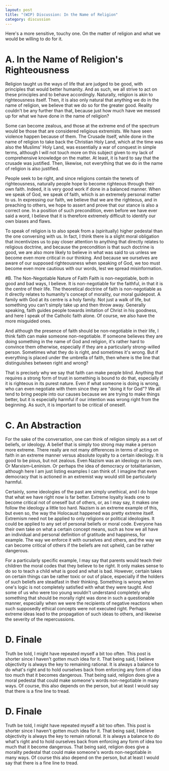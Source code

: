 ```yaml
---
layout: post
title: "(WIP) Discussion: In the Name of Religion"
category: discussion
---
```


<!-- Word count: 1,347 words-->

Here's a more sensitive, touchy one. On the matter of religion and what we would be willing to do for it.

# A. In the Name of Religion's Righteousness
Religion taught us the ways of life that are judged to be good, with principles that would better humanity. And as such, we all strive to act on these principles and to behave accordingly. Naturally, religion is akin to righteousness itself. Then, it is also only natural that anything we do in the name of religion, we believe that we do so for the greater good. Reality couldn't be any further than that, because just how much have we messed up for what we have done in the name of religion? 

Some can become zealous, and those at the extreme end of the spectrum would be those that are considered religious extremists. We have seen violence happen because of them. The Crusade itself, while done in the name of religion to take back the Christian Holy Land, which at the time was also the Muslims' Holy Land, was essentially a war of conquest in simple terms, although I will not touch more on this subject given to my lack of comprehensive knowledge on the matter. At least, it is hard to say that the crusade was justified. Then, likewise, not everything that we do in the name of religion is also justified.

People seek to be right, and since religions contain the tenets of righteousness, naturally people hope to become righteous through their own faith. Indeed, it is very good work if done in a balanced manner. When we speak of God, we speak of faith, which is an extremely personal matter to us. In expressing our faith, we believe that we are the righteous, and in preaching to others, we hope to assert and prove that our stance is also a correct one. In a position of such precondition, even before we have ever said a word, I believe that it is therefore extremely difficult to identify our own biases and flaws. 

To speak of religion is to also speak from a (spiritually) higher pedestal than the one conversing with us. In fact, I think there is a slight moral obligation that incentivizes us to pay closer attention to anything that directly relates to religious doctrine, and because the precondition is that such doctrine is good, we are also more likely to believe in what was said to us unless we become even more critical in our thinking. And because we ourselves are aware of our supposed righteousness when speaking of God, we too must become even more cautious with our words, lest we spread misinformation.

#B. The Non-Negotiable Nature of Faith
Faith is non-negotiable, both in good and bad ways, I believe. It is non-negotiable for the faithful, in that it is the centre of their life. The theoretical doctrine of faith is non-negotiable as it directly relates to humanity's concept of morality, our moral guidepost. A family with God at its centre is a holy family. Not just a walk of life, but something you can't simply take up and then throw away. Generally speaking, faith guides people towards imitation of Christ in his goodness, and here I speak of the Catholic faith alone. Of course, we also have the more misguided ones.

And although the presence of faith should be non-negotiable in their life, I think faith can make someone non-negotiable. If someone believes they are doing something in the name of God and religion, it's rather hard to convince them otherwise, especially if they are a particularly strong-willed person. Sometimes what they do is right, and sometimes it's wrong. But if everything is placed under the umbrella of faith, then where is the line that distinguishes between right and wrong?

That is precisely why we say that faith can make people blind. Anything that requires a strong form of trust in something is bound to do that, especially if it is righteous in its purest nature. Even if what someone is doing is wrong, who can even negotiate with them since they are "doing it for God"? We all tend to bring people into our causes because we are trying to make things better, but it is especially harmful if our intention was wrong right from the beginning. As such, it is important to be critical of oneself.

# C. An Abstraction
For the sake of the conversation, one can think of religion simply as a set of beliefs, or ideology. A belief that is simply too strong may make a person more extreme. There really are not many differences in terms of acting on faith in an extreme manner versus absolute loyalty to a certain ideology. It is good to be pious, but not zealous. Even Nazism was an ideology on its own. Or Marxism–Leninism. Or perhaps the idea of democracy or totalitarianism, although here I am just listing examples I can think of. I imagine that even democracy that is actioned in an extremist way would still be particularly harmful.

Certainly, some ideologies of the past are simply unethical, and I do hope that what we have right now is far better. Extreme loyalty leads one to become critical not of oneself but of others, or, as I may say, it makes one follow the ideology a little too hard. Nazism is an extreme example of this, but even so, the way the Holocaust happened was pretty extreme itself. Extremism need not be applied to only religions or political ideologies. It could be applied to any set of personal beliefs or moral code. Everyone has their own take on what a certain concept means, such as how we all have an individual and personal definition of gratitude and happiness, for example. The way we enforce it with ourselves and others, and the way we can become critical of others if the beliefs are not upheld, can be rather dangerous.

For a particularly specific example, I may say that parents would teach their children the moral codes that they believe to be right. It only makes sense to do so to teach a child what is good and what is bad. However, certain takes on certain things can be rather toxic or out of place, especially if the holders of such beliefs are steadfast in their thinking. Something is wrong when one's logic is not completely satisfied with what they were taught. And some of us who were too young wouldn't understand completely why something that should be morally right was done in such a questionable manner, especially when we were the recipients of negative reactions when such supposedly ethical concepts were not executed right. Perhaps extreme ideas lead to the propagation of such ideas to others, and likewise the severity of the repercussions.

# D. Finale
Truth be told, I might have repeated myself a bit too often. This post is shorter since I haven't gotten much idea for it. That being said, I believe objectivity is always the key to remaining rational. It is always a balance to do what's right and to hold ourselves back from enforcing any form of idea too much that it becomes dangerous. That being said, religion does give a moral pedestal that could make someone's words non-negotiable in many ways. Of course, this also depends on the person, but at least I would say that there is a fine line to tread.
# D. Finale
Truth be told, I might have repeated myself a bit too often. This post is shorter since I haven't gotten much idea for it. That being said, I believe objectivity is always the key to remain rational. It is always a balance to do what's right and to hold ourselves back from enforcing any form of idea too much that it become dangerous. That being said, religion does give a morality pedestal that could make someone's words non-negotiable in many ways. Of course this also depend on the person, but at least I would say that there is a fine line to tread.
